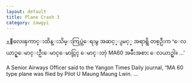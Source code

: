 ```yaml
---
layout: default
title: Plane Crash 3
category: zawgyi
---
```


<p class="hide-trigger"><a href="#">+</a><span class="zawgyi">ေလေၾကာင္းထိန္းသိမ္းကြပ္ကဲေရးမွ အဆင့္ျမင့္ အရာရွိ တစ္ဦးက ‘ေလယာဥ္ေမာင္းဦးေမာင္ေမာင္လြင္ ေမာင္းတဲ့ MA60 အမ်ိဳးအစား ေလယာဥ္ပါ။ ...’</span></p>

<p class="hide-this">A Senior Airways Officer said to the Yangon Times Daily journal, “MA 60 type plane was flied by Pilot U Maung Maung Lwin. ...</p>
